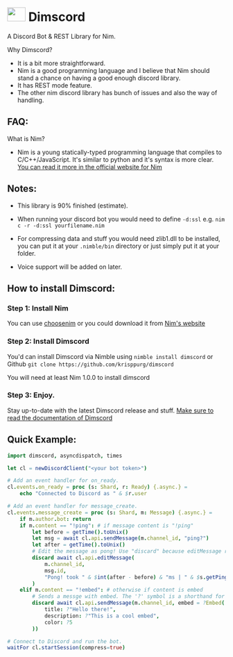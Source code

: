 
# <img src="assets/dimscord.png" width="42px" height="32px"/>  Dimscord
A Discord Bot & REST Library for Nim.

Why Dimscord?
 * It is a bit more straightforward.
 * Nim is a good programming language and I believe that Nim should stand a chance on having a good enough discord library.
 * It has REST mode feature.
 * The other nim discord library has bunch of issues and also the way of handling.
 
 ## FAQ:
 What is Nim?
   * Nim is a young statically-typed programming language that compiles to C/C++/JavaScript. It's similar to python and it's syntax is more clear. [You can read it more in the official website for Nim](https://nim-lang.org)

## Notes:
 * This library is 90% finished (estimate).
 * When running your discord bot you would need to define `-d:ssl` e.g. `nim c -r -d:ssl yourfilename.nim`

 * For compressing data and stuff you would need zlib1.dll to be installed, you can put it at your `.nimble/bin` directory or just simply put it at your folder.

 * Voice support will be added on later.

## How to install Dimscord:
### Step 1: Install Nim

 You can use [choosenim](https://github.com/dom96/choosenim) or you could download it from [Nim's website](https://nim-lang.org/install.html)

 ### Step 2: Install Dimscord
You'd can install Dimscord via Nimble using `nimble install dimscord` or Github `git clone https://github.com/krisppurg/dimscord`

You will need at least Nim 1.0.0 to install dimscord
 
 ### Step 3: Enjoy.
Stay up-to-date with the latest Dimscord release and stuff. [Make sure to read the documentation of Dimscord](https://krisppurg.github.io/dimscord/0.0.9/dimscord.html)

## Quick Example:
```nim
import dimscord, asyncdispatch, times

let cl = newDiscordClient("<your bot token>")

# Add an event handler for on_ready.
cl.events.on_ready = proc (s: Shard, r: Ready) {.async.} =
    echo "Connected to Discord as " & $r.user

# Add an event handler for message_create.
cl.events.message_create = proc (s: Shard, m: Message) {.async.} =
    if m.author.bot: return
    if m.content == "!ping": # if message content is "!ping"
        let before = getTime().toUnix()
        let msg = await cl.api.sendMessage(m.channel_id, "ping?")
        let after = getTime().toUnix()
        # Edit the message as pong! Use "discard" because editMessage returns a new message
        discard await cl.api.editMessage(
            m.channel_id, 
            msg.id, 
            "Pong! took " & $int(after - before) & "ms | " & $s.getPing() & "ms."
        )
    elif m.content == "!embed": # otherwise if content is embed
        # Sends a messge with embed. The '?' symbol is a shorthand for 'some' in options.
        discard await cl.api.sendMessage(m.channel_id, embed = ?Embed(
            title: ?"Hello there!", 
            description: ?"This is a cool embed",
            color: ?5
        ))

# Connect to Discord and run the bot.
waitFor cl.startSession(compress=true)
```
